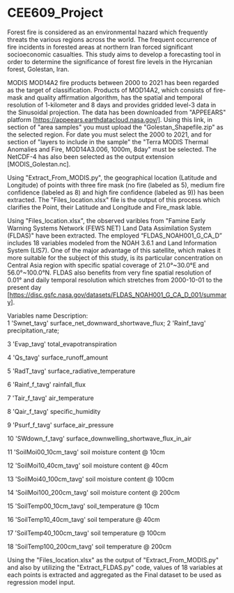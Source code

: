 # CEE609_Project

Forest fire is considered as an environmental hazard which frequently threats the various regions across the world. The frequent occurrence of fire incidents in forested areas at northern Iran forced significant socioeconomic casualties. This study aims to develop a forecasting tool in order to determine the significance of forest fire levels in the Hyrcanian forest, Golestan, Iran. 

MODIS MOD14A2 fire products between 2000 to 2021 has been regarded as the target of classification. Products of MOD14A2, which consists of fire-mask and quality affirmation algorithm, has the spatial and temporal resolution of 1-kilometer and 8 days and provides gridded level-3 data in the Sinusoidal projection. The data has been downloaded from "APPEEARS" platform [https://appeears.earthdatacloud.nasa.gov/]. Using this link, in section of "area samples" you must upload the "Golestan_Shapefile.zip" as the selected region. For date you must select the 2000 to 2021, and for section of "layers to include in the sample" the "Terra MODIS Thermal Anomalies and Fire, MOD14A3.006, 1000m, 8day" must be selected. The NetCDF-4 has also been selected as the output extension [MODIS_Golestan.nc].


Using "Extract_From_MODIS.py", the geographical location (Latitude and Longitude) of points with three fire mask (no fire (labeled as 5), medium fire confidence (labeled as 8) and high fire confidence (labeled as 9)) has been extracted. The "Files_location.xlsx" file is the output of this process which clarifies the Point, their Latitude and Longitude and Fire_mask lable.

Using "Files_location.xlsx", the observed varibles from "Famine Early Warning Systems Network (FEWS NET) Land Data Assimilation System (FLDAS)" have been extracted.
The employed “FLDAS_NOAH001_G_CA_D” includes 18 variables modeled from the NOAH 3.6.1 and Land Information System (LIS7). One of the major advantage of this satellite, which makes it more suitable for the subject of this study, is its particular concentration on Central Asia region with specific spatial coverage of 21.0°~30.0°E and 56.0°~100.0°N. FLDAS also benefits from very fine spatial resolution of 0.01° and daily temporal resolution which stretches from 2000-10-01 to the present day [https://disc.gsfc.nasa.gov/datasets/FLDAS_NOAH001_G_CA_D_001/summary]. 

   Variables name            Description:  
1 'Swnet_tavg'                surface_net_downward_shortwave_flux;
2 'Rainf_tavg'                precipitation_rate;

3 'Evap_tavg'                 total_evapotranspiration 

4 'Qs_tavg'                   surface_runoff_amount  

5 'RadT_tavg'                 surface_radiative_temperature  

6 'Rainf_f_tavg'              rainfall_flux

7 'Tair_f_tavg'               air_temperature 

8 'Qair_f_tavg'               specific_humidity 

9 'Psurf_f_tavg'              surface_air_pressure 

10 'SWdown_f_tavg'            surface_downwelling_shortwave_flux_in_air

11 'SoilMoi00_10cm_tavg'      soil moisture content @ 10cm

12 'SoilMoi10_40cm_tavg'      soil moisture content @ 40cm

13 'SoilMoi40_100cm_tavg'     soil moisture content @ 100cm

14 'SoilMoi100_200cm_tavg'    soil moisture content @ 200cm

15 'SoilTemp00_10cm_tavg'     soil_temperature @ 10cm

16 'SoilTemp10_40cm_tavg'     soil temperature @ 40cm

17 'SoilTemp40_100cm_tavg'    soil temperature @ 100cm

18 'SoilTemp100_200cm_tavg'   soil temperature @ 200cm
 
Using the "Files_location.xlsx" as the output of "Extract_From_MODIS.py" and also by utilizing the "Extract_FLDAS.py" code,  values of 18 variables at each points is extracted and aggregated as the Final dataset to be used as regression model input.

